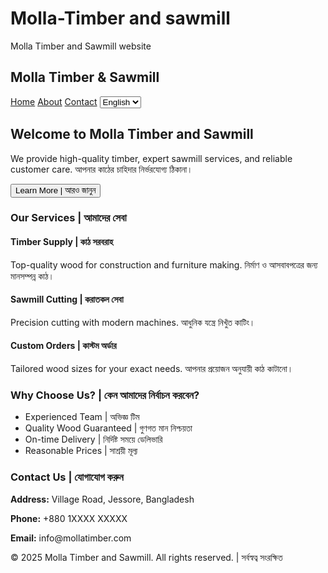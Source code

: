# Molla-Timber and sawmill
Molla Timber and Sawmill website 
<!DOCTYPE html><html lang="en">
<head>
  <meta charset="UTF-8" />
  <meta name="viewport" content="width=device-width, initial-scale=1.0" />
  <title>Molla Timber and Sawmill</title>
  <script src="https://cdn.tailwindcss.com"></script>
</head>
<body class="bg-white text-gray-800">
  <!-- Navbar -->
  <nav class="bg-green-800 text-white p-4 flex justify-between items-center">
    <h1 class="text-2xl font-bold">Molla Timber & Sawmill</h1>
    <div class="space-x-4">
      <a href="#" class="hover:text-yellow-300">Home</a>
      <a href="#" class="hover:text-yellow-300">About</a>
      <a href="#" class="hover:text-yellow-300">Contact</a>
      <select class="text-black rounded px-1 py-0.5">
        <option value="en">English</option>
        <option value="bn">বাংলা</option>
      </select>
    </div>
  </nav>  <!-- Hero Section -->  <section class="bg-green-100 text-center py-16 px-4">
    <h2 class="text-4xl font-bold mb-4">Welcome to Molla Timber and Sawmill</h2>
    <p class="text-lg max-w-2xl mx-auto">We provide high-quality timber, expert sawmill services, and reliable customer care. আপনার কাঠের চাহিদার নির্ভরযোগ্য ঠিকানা।</p>
    <button class="mt-6 px-6 py-2 bg-green-700 text-white rounded hover:bg-green-600">Learn More | আরও জানুন</button>
  </section>  <!-- Services -->  <section class="py-16 px-6 bg-white">
    <h3 class="text-3xl font-bold text-center mb-10">Our Services | আমাদের সেবা</h3>
    <div class="grid grid-cols-1 md:grid-cols-3 gap-6 text-center">
      <div class="shadow p-6 rounded-lg border">
        <h4 class="text-xl font-semibold mb-2">Timber Supply | কাঠ সরবরাহ</h4>
        <p>Top-quality wood for construction and furniture making. নির্মাণ ও আসবাবপত্রের জন্য মানসম্পন্ন কাঠ।</p>
      </div>
      <div class="shadow p-6 rounded-lg border">
        <h4 class="text-xl font-semibold mb-2">Sawmill Cutting | করাতকল সেবা</h4>
        <p>Precision cutting with modern machines. আধুনিক যন্ত্রে নিখুঁত কাটিং।</p>
      </div>
      <div class="shadow p-6 rounded-lg border">
        <h4 class="text-xl font-semibold mb-2">Custom Orders | কাস্টম অর্ডার</h4>
        <p>Tailored wood sizes for your exact needs. আপনার প্রয়োজন অনুযায়ী কাঠ কাটানো।</p>
      </div>
    </div>
  </section>  <!-- Why Choose Us -->  <section class="bg-green-50 py-16 px-6">
    <h3 class="text-3xl font-bold text-center mb-8">Why Choose Us? | কেন আমাদের নির্বাচন করবেন?</h3>
    <ul class="max-w-2xl mx-auto list-disc pl-6 space-y-2">
      <li>Experienced Team | অভিজ্ঞ টিম</li>
      <li>Quality Wood Guaranteed | গুণগত মান নিশ্চয়তা</li>
      <li>On-time Delivery | নির্দিষ্ট সময়ে ডেলিভারি</li>
      <li>Reasonable Prices | সাশ্রয়ী মূল্য</li>
    </ul>
  </section>  <!-- Contact Info -->  <section class="py-16 px-6 bg-white text-center">
    <h3 class="text-3xl font-bold mb-6">Contact Us | যোগাযোগ করুন</h3>
    <p><strong>Address:</strong> Village Road, Jessore, Bangladesh</p>
    <p><strong>Phone:</strong> +880 1XXXX XXXXX</p>
    <p><strong>Email:</strong> info@mollatimber.com</p>
  </section>  <!-- Footer -->  <footer class="bg-green-800 text-white text-center py-4">
    &copy; 2025 Molla Timber and Sawmill. All rights reserved. | সর্বস্বত্ব সংরক্ষিত
  </footer>
</body>
</html>
